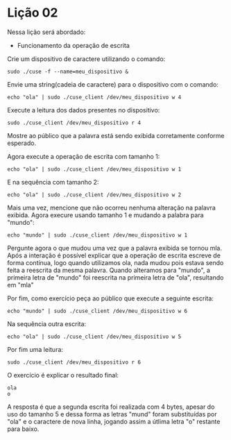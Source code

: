 # Lição 02

Nessa lição será abordado:
- Funcionamento da operação de escrita

Crie um dispositivo de caractere utilizando o comando:
```
sudo ./cuse -f --name=meu_dispositivo &
```

Envie uma string(cadeia de caractere) para o dispositivo com o comando:
```
echo "ola" | sudo ./cuse_client /dev/meu_dispositivo w 4
```

Execute a leitura dos dados presentes no dispositivo:
```
sudo ./cuse_client /dev/meu_dispositivo r 4
```

Mostre ao público que a palavra está sendo exibida corretamente conforme esperado.

Agora execute a operação de escrita com tamanho 1:
```
echo "ola" | sudo ./cuse_client /dev/meu_dispositivo w 1
```

E na sequência com tamanho 2:

```
echo "ola" | sudo ./cuse_client /dev/meu_dispositivo w 2
```

Mais uma vez, mencione que não ocorreu nenhuma alteração na palavra exibida. Agora execure usando tamanho 1 e mudando a palabra para "mundo":
```
echo "mundo" | sudo ./cuse_client /dev/meu_dispositivo w 1
```

Pergunte agora o que mudou uma vez que a palavra exibida se tornou mla. Após a interação é possível explicar que a operação de escrita escreve de forma contínua, logo quando utilizamos ola, nada mudou pois estava sendo feita a reescrita da mesma palavra. Quando alteramos para "mundo", a primeira letra de "mundo" foi reescrita na primeira letra de "ola", resultando em "mla"

Por fim, como exercício peça ao público que execute a seguinte escrita:
```
echo "mundo" | sudo ./cuse_client /dev/meu_dispositivo w 6
```

Na sequência outra escrita:
```
echo "ola" | sudo ./cuse_client /dev/meu_dispositivo w 5
```

Por fim uma leitura:
```
sudo ./cuse_client /dev/meu_dispositivo r 6
```

O exercício é explicar o resultado final:
```
ola
o
```

A resposta é que a segunda escrita foi realizada com 4 bytes, apesar do uso do tamanho 5 e dessa forma as letras "mund" foram substituídas por "ola" e o caractere de nova linha, jogando assim a útlima letra "o" restante para baixo.